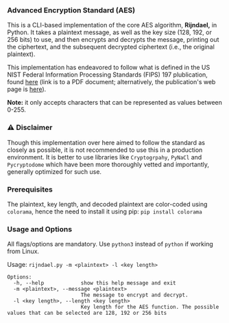 ### Advanced Encryption Standard (AES)
This is a CLI-based implementation of the core AES algorithm, **Rijndael,** in Python. It takes a plaintext message, as well as the key size (128, 192, or 256 bits) to use, and then encrypts and decrypts the message, printing out the ciphertext, and the subsequent decrypted ciphertext (i.e., the original plaintext).

This implementation has endeavored to follow what is defined in the US NIST Federal Information Processing Standards (FIPS) 197 plublication, found [here](https://doi.org/10.6028/NIST.FIPS.197-upd1) (link is to a PDF document; alternatively, the publication's web page is [here](https://csrc.nist.gov/pubs/fips/197/final)).

**Note:** it only accepts characters that can be represented as values between 0-255.

### ⚠️ Disclaimer
Though this implementation over here aimed to follow the standard as closely as possible, it is not recommended to use this in a production environment. It is better to use libraries like `Cryptogrpahy`, `PyNaCl` and `Pycryptodome` which have been more thoroughly vetted and importantly, generally optimized for such use.

### Prerequisites
The plaintext, key length, and decoded plaintext are color-coded using `colorama`, hence the need to install it using pip:
`pip install colorama`

### Usage and Options
All flags/options are mandatory.
Use `python3` instead of `python` if working from Linux.

Usage: `rijndael.py -m <plaintext> -l <key length>`

~~~
Options:
  -h, --help            show this help message and exit
  -m <plaintext>, --message <plaintext>
                        The message to encrypt and decrypt.
  -l <key length>, --length <key length>
                        Key length for the AES function. The possible values that can be selected are 128, 192 or 256 bits
~~~